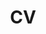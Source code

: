 ---
layout: cv
permalink: /cv/
title: CV
nav: true
nav_order: 1
cv_pdf: xianyuan_cv.pdf
toc:
  sidebar: left
---